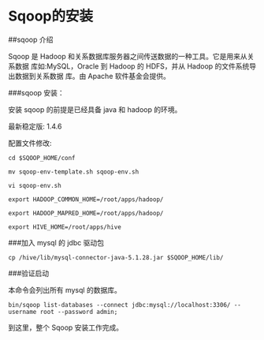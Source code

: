# Sqoop的安装


##sqoop 介绍

Sqoop 是 Hadoop 和关系数据库服务器之间传送数据的一种工具。它是用来从关系数据 库如:MySQL，Oracle 到 Hadoop 的 HDFS，并从 Hadoop 的文件系统导出数据到关系数据 库。由 Apache 软件基金会提供。

###sqoop 安装：

安装 sqoop 的前提是已经具备 java 和 hadoop 的环境。 

最新稳定版: 1.4.6配置文件修改:

```cd $SQOOP_HOME/confmv sqoop-env-template.sh sqoop-env.shvi sqoop-env.shexport HADOOP_COMMON_HOME=/root/apps/hadoop/ 

export HADOOP_MAPRED_HOME=/root/apps/hadoop/

export HIVE_HOME=/root/apps/hive

```
###加入 mysql 的 jdbc 驱动包
	cp /hive/lib/mysql-connector-java-5.1.28.jar $SQOOP_HOME/lib/ 

###验证启动

本命令会列出所有 mysql 的数据库。

```bin/sqoop list-databases --connect jdbc:mysql://localhost:3306/ --username root --password admin;```

到这里，整个 Sqoop 安装工作完成。



<!--
create time: 2018-03-06 20:45:55
Author: Alfred

This file is created by Marboo<http://marboo.io> template file $MARBOO_HOME/.media/starts/default.md
本文件由 Marboo<http://marboo.io> 模板文件 $MARBOO_HOME/.media/starts/default.md 创建
-->

